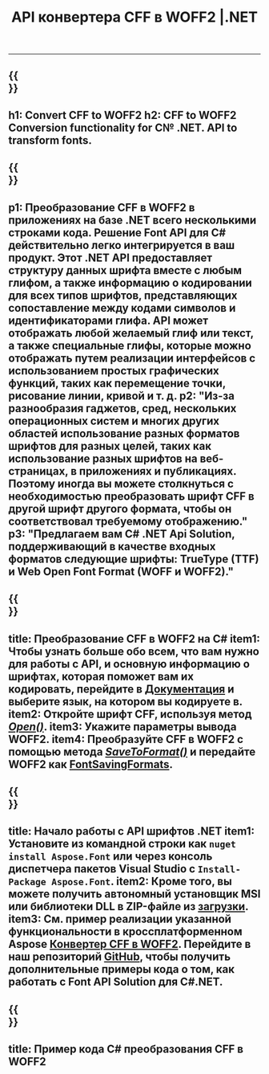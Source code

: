 ﻿---
translation: true
template: /_templates/conversion-child-net.md
title: API конвертера CFF в WOFF2 |.NET
description: Преобразование CFF в WOFF2 с помощью .NET API в Windows. Интегрируйте эту встроенную функцию преобразования шрифтов CFF в WOFF2 в свое собственное решение.
keywords: cff to woff2 api, решение cff2woff2, cff to woff2 net
url: /net/conversion/cff-to-woff2/
family: font
platformtag: net
feature: conversion
otherformats: TTF WOFF
---

---
{{<section banner>}}
---
h1: Convert CFF to WOFF2
h2: CFF to WOFF2 Conversion functionality for C№ .NET. API to transform fonts.
---

{{<section overview>}}
---
p1: Преобразование CFF в WOFF2 в приложениях на базе .NET всего несколькими строками кода. Решение Font API для С# действительно легко интегрируется в ваш продукт. Этот .NET API предоставляет структуру данных шрифта вместе с любым глифом, а также информацию о кодировании для всех типов шрифтов, представляющих сопоставление между кодами символов и идентификаторами глифа. API может отображать любой желаемый глиф или текст, а также специальные глифы, которые можно отображать путем реализации интерфейсов с использованием простых графических функций, таких как перемещение точки, рисование линии, кривой и т. д.
p2: "Из-за разнообразия гаджетов, сред, нескольких операционных систем и многих других областей использование разных форматов шрифтов для разных целей, таких как использование разных шрифтов на веб-страницах, в приложениях и публикациях. Поэтому иногда вы можете столкнуться с необходимостью преобразовать шрифт CFF в другой шрифт другого формата, чтобы он соответствовал требуемому отображению."
p3: "Предлагаем вам С# .NET Api Solution, поддерживающий в качестве входных форматов следующие шрифты: TrueType (TTF) и Web Open Font Format (WOFF и WOFF2)."
---

{{<section feature1>}}
---
title: Преобразование CFF в WOFF2 на C#
item1: Чтобы узнать больше обо всем, что вам нужно для работы с API, и основную информацию о шрифтах, которая поможет вам их кодировать, перейдите в [Документация](https://docs.aspose.com/font/) и выберите язык, на котором вы кодируете в.
item2: Откройте шрифт CFF, используя метод [*Open()*](https://reference.aspose.com/font/net/aspose.font/font/methods/open/index).
item3: Укажите параметры вывода WOFF2.
item4: Преобразуйте CFF в WOFF2 с помощью метода [*SaveToFormat()*](https://reference.aspose.com/font/net/aspose.font/font/methods/savetoformat) и передайте WOFF2 как [FontSavingFormats](https://reference.aspose.com/font/net/aspose.font/fontsavingformats).
---

{{<section feature2>}}
---
title: Начало работы с API шрифтов .NET
item1: Установите из командной строки как ```nuget install Aspose.Font``` или через консоль диспетчера пакетов Visual Studio с ```Install-Package Aspose.Font```.
item2: Кроме того, вы можете получить автономный установщик MSI или библиотеки DLL в ZIP-файле из [загрузки](https://downloads.aspose.com/font/net).
item3: См. пример реализации указанной функциональности в кроссплатформенном Aspose [Конвертер CFF в WOFF2](https://products.aspose.app/font/conversion/cff-to-woff2). Перейдите в наш репозиторий [GitHub](https://github.com/aspose-font/Aspose.Font-Documentation/tree/master/net-examples), чтобы получить дополнительные примеры кода о том, как работать с Font API Solution для C#.NET.
---

{{<section codeexample>}}
---
title: Пример кода C# преобразования CFF в WOFF2
---